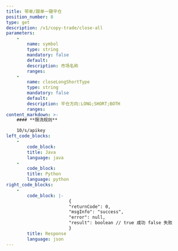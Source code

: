 ```yaml
---
title: 带单/跟单一键平仓
position_number: 8
type: get
description: /v1/copy-trade/close-all  	
parameters:
    -
        name: symbol
        type: string
        mandatory: false
        default:
        description: 市场名称
        ranges:
    -
        name: closeLongShortType
        type: string
        mandatory: false
        default:
        description: 平仓方向:LONG;SHORT;BOTH
        ranges:
content_markdown: >-
    #### **限流规则**

    10/s/apikey
left_code_blocks:
    - 
        code_block:
        title: Java
        language: java
    - 
        code_block:
        title: Python
        language: python
right_code_blocks:
    - 
        code_block: |-
                        {
                        "returnCode": 0,
                        "msgInfo": "success",
                        "error": null,
                        "result": boolean // true 成功 false 失败
                        }
        title: Response
        language: json
---
```

